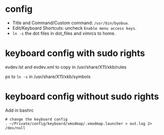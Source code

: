 # config
- Title and Command/Custom command: `/usr/bin/byobua`.
- Edit/Keyboard Shortcuts: uncheck `Enable menu access keys`.
- `ln -s` the dot files in dot_files and vimrcs to home.

# keyboard config with sudo rights
evdev.lst and evdev.xml to copy in /usr/share/X11/xkb/rules

ps to `ln -s` in /usr/share/X11/xkb/symbols

# keyboard config without sudo rights

Add in bashrc
```
# change the keyboard config
. ~/Private/config/keyboard/xmodmap/.xmodmap.launcher > out.log 2> /dev/null

```

